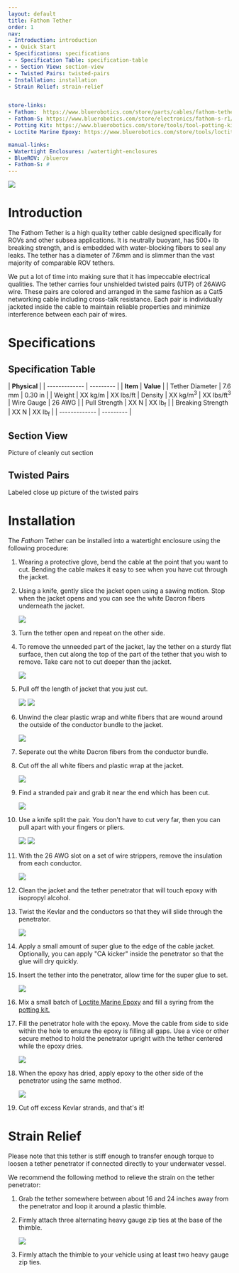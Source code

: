 ```yaml
---
layout: default
title: Fathom Tether
order: 1
nav:
- Introduction: introduction
- - Quick Start 
- Specifications: specifications
- - Specification Table: specification-table
- - Section View: section-view
- - Twisted Pairs: twisted-pairs
- Installation: installation
- Strain Relief: strain-relief


store-links:
- Fathom:  https://www.bluerobotics.com/store/parts/cables/fathom-tether-nb-4p-26awg-r1/
- Fathom-S: https://www.bluerobotics.com/store/electronics/fathom-s-r1/
- Potting Kit: https://www.bluerobotics.com/store/tools/tool-potting-kit-r1/
- Loctite Marine Epoxy: https://www.bluerobotics.com/store/tools/loctite-marine-epoxy/

manual-links:
- Watertight Enclosures: /watertight-enclosures
- BlueROV: /bluerov
- Fathom-S: #
---
```


<img src="/fathom/cad/spool.PNG" class="img-responsive" style="max-width:900px"  />
	
# Introduction

The Fathom Tether is a high quality tether cable designed specifically for ROVs and other subsea applications. 
It is neutrally buoyant, has 500+ lb breaking strength, and is embedded with water-blocking fibers to seal any leaks. The tether has a diameter of 7.6mm and is slimmer than the vast majority of comparable ROV tethers.

We put a lot of time into making sure that it has impeccable electrical qualities. The tether carries four unshielded twisted pairs (UTP) of 26AWG wire. 
These pairs are colored and arranged in the same fashion as a Cat5 networking cable including cross-talk resistance. Each pair is individually jacketed inside the cable to maintain reliable properties and minimize interference between each pair of wires.
 
# Specifications

## Specification Table

|      **Physical**       |
| ------------- | --------- |
| **Item** | **Value** |
| Tether Diameter | 7.6 mm | 0.30 in |
| Weight | XX kg/m | XX lbs/ft
| Density | XX kg/m<sup>3</sup> | XX lbs/ft<sup>3</sup>
| Wire Gauge   | 26 AWG |
| Pull Strength | XX N | XX lb<sub>f</sub> |
| Breaking Strength | XX N | XX lb<sub>f</sub> |
| ------------- | --------- |

## Section View

Picture of cleanly cut section

## Twisted Pairs

Labeled close up picture of the twisted pairs

# Installation

The _Fathom_ Tether can be installed into a watertight enclosure using the following procedure:

1. Wearing a protective glove, bend the cable at the point that you want to cut. Bending the cable makes it easy to see when you have cut through the jacket.



2. Using a knife, gently slice the jacket open using a sawing motion. Stop when the jacket opens and you can see the white Dacron fibers underneath the jacket.

	<img src="/fathom/cad/tether-tutorial-3.PNG" class="img-responsive" style="max-width:700px"  />

3. Turn the tether open and repeat on the other side.

4. To remove the unneeded part of the jacket, lay the tether on a sturdy flat surface, then cut along the top of the part of the tether that you wish to remove. Take care not to cut deeper than the jacket.

	<img src="/fathom/cad/tether-tutorial-5.PNG" class="img-responsive" style="max-width:700px"  />
	
5. Pull off the length of jacket that you just cut.

	<img src="/fathom/cad/tether-tutorial-6.PNG" class="img-responsive" style="max-width:700px"  />
	
	<img src="/fathom/cad/tether-tutorial-7.PNG" class="img-responsive" style="max-width:700px"  />
	
6. Unwind the clear plastic wrap and white fibers that are wound around the outside of the conductor bundle to the jacket.

	<img src="/fathom/cad/tether-tutorial-8.PNG" class="img-responsive" style="max-width:700px"  />

7. Seperate out the white Dacron fibers from the conductor bundle.

8. Cut off the all white fibers and plastic wrap at the jacket.

	<img src="/fathom/cad/tether-tutorial-9.PNG" class="img-responsive" style="max-width:700px"  />
	
9. Find a stranded pair and grab it near the end which has been cut.

	<img src="/fathom/cad/tether-tutorial-10.PNG" class="img-responsive" style="max-width:700px"  />
	
10. Use a knife split the pair. You don't have to cut very far, then you can pull apart with your fingers or pliers.

	<img src="/fathom/cad/tether-tutorial-11.PNG" class="img-responsive" style="max-width:700px"  />
	
	<img src="/fathom/cad/tether-tutorial-12.PNG" class="img-responsive" style="max-width:700px"  />
	
11. With the 26 AWG slot on a set of wire strippers, remove the insulation from each conductor.

	<img src="/fathom/cad/tether-tutorial-13.PNG" class="img-responsive" style="max-width:700px"  />
	
12. Clean the jacket and the tether penetrator that will touch epoxy with isopropyl alcohol.
	
13. Twist the Kevlar and the conductors so that they will slide through the penetrator.

	<img src="/fathom/cad/tether-tutorial-14.PNG" class="img-responsive" style="max-width:700px"  />
	
14. Apply a small amount of super glue to the edge of the cable jacket. Optionally, you can apply "CA kicker" inside the penetrator so that the glue will dry quickly.

15. Insert the tether into the penetrator, allow time for the super glue to set.

	<img src="/fathom/cad/tether-tutorial-15.PNG" class="img-responsive" style="max-width:700px"  />
	
16. Mix a small batch of [Loctite Marine Epoxy](https://www.bluerobotics.com/store/tools/loctite-marine-epoxy/) and fill a syring from the [potting kit.](https://www.bluerobotics.com/store/tools/tool-potting-kit-r1/)
	
17. Fill the penetrator hole with the epoxy. Move the cable from side to side within the hole to ensure the epoxy is filling all gaps. Use a vice or other secure method to hold the penetrator upright with the tether centered while the epoxy dries.

	<img src="/fathom/cad/tether-tutorial-16.PNG" class="img-responsive" style="max-width:700px"  />
	
18. When the epoxy has dried, apply epoxy to the other side of the penetrator using the same method.

	<img src="/fathom/cad/tether-tutorial-18.PNG" class="img-responsive" style="max-width:700px"  />
	
19. Cut off excess Kevlar strands, and that's it!
	
# Strain Relief

Please note that this tether is stiff enough to transfer enough torque to loosen a tether penetrator if connected directly to your underwater vessel.

We recommend the following method to relieve the strain on the tether penetrator:

1. Grab the tether somewhere between about 16 and 24 inches away from the penetrator and loop it around a plastic thimble.

2. Firmly attach three alternating heavy gauge zip ties at the base of the thimble.

	<img src="/fathom/cad/thimble-r1-3.PNG" class="img-responsive" style="max-width:700px"  />
	
3. Firmly attach the thimble to your vehicle using at least two heavy gauge zip ties.




